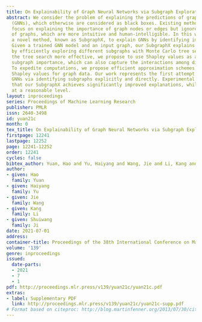 ```yaml
---
title: On Explainability of Graph Neural Networks via Subgraph Explorations
abstract: We consider the problem of explaining the predictions of graph neural networks
  (GNNs), which otherwise are considered as black boxes. Existing methods invariably
  focus on explaining the importance of graph nodes or edges but ignore the substructures
  of graphs, which are more intuitive and human-intelligible. In this work, we propose
  a novel method, known as SubgraphX, to explain GNNs by identifying important subgraphs.
  Given a trained GNN model and an input graph, our SubgraphX explains its predictions
  by efficiently exploring different subgraphs with Monte Carlo tree search. To make
  the tree search more effective, we propose to use Shapley values as a measure of
  subgraph importance, which can also capture the interactions among different subgraphs.
  To expedite computations, we propose efficient approximation schemes to compute
  Shapley values for graph data. Our work represents the first attempt to explain
  GNNs via identifying subgraphs explicitly and directly. Experimental results show
  that our SubgraphX achieves significantly improved explanations, while keeping computations
  at a reasonable level.
layout: inproceedings
series: Proceedings of Machine Learning Research
publisher: PMLR
issn: 2640-3498
id: yuan21c
month: 0
tex_title: On Explainability of Graph Neural Networks via Subgraph Explorations
firstpage: 12241
lastpage: 12252
page: 12241-12252
order: 12241
cycles: false
bibtex_author: Yuan, Hao and Yu, Haiyang and Wang, Jie and Li, Kang and Ji, Shuiwang
author:
- given: Hao
  family: Yuan
- given: Haiyang
  family: Yu
- given: Jie
  family: Wang
- given: Kang
  family: Li
- given: Shuiwang
  family: Ji
date: 2021-07-01
address:
container-title: Proceedings of the 38th International Conference on Machine Learning
volume: '139'
genre: inproceedings
issued:
  date-parts:
  - 2021
  - 7
  - 1
pdf: http://proceedings.mlr.press/v139/yuan21c/yuan21c.pdf
extras:
- label: Supplementary PDF
  link: http://proceedings.mlr.press/v139/yuan21c/yuan21c-supp.pdf
# Format based on citeproc: http://blog.martinfenner.org/2013/07/30/citeproc-yaml-for-bibliographies/
---
```

